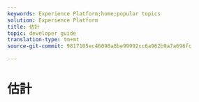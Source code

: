```yaml
---
keywords: Experience Platform;home;popular topics
solution: Experience Platform
title: 估計
topic: developer guide
translation-type: tm+mt
source-git-commit: 9817105ec46098a8be99992cc6a962b9a7a696fc

---
```



# 估計

